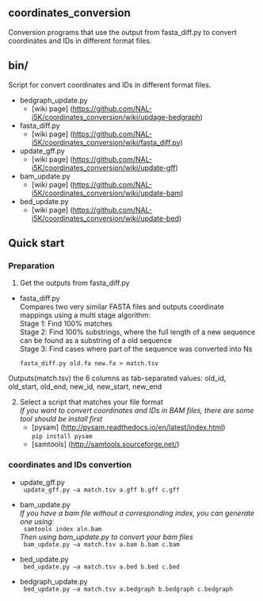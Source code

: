 ## coordinates_conversion
Conversion programs that use the output from fasta_diff.py to convert coordinates and IDs in different format files.

## bin/
Script for convert coordinates and IDs in different format files.
* bedgraph_update.py
     - [wiki page] (https://github.com/NAL-i5K/coordinates_conversion/wiki/updage-bedgraph)
* fasta_diff.py
    - [wiki page] (https://github.com/NAL-i5K/coordinates_conversion/wiki/fasta_diff.py)
* update_gff.py
    - [wiki page] (https://github.com/NAL-i5K/coordinates_conversion/wiki/update-gff)
* bam_update.py
    - [wiki page] (https://github.com/NAL-i5K/coordinates_conversion/wiki/update-bam)
* bed_update.py
    - [wiki page] (https://github.com/NAL-i5K/coordinates_conversion/wiki/update-bed)

## Quick start
### Preparation  
1. Get the outputs from fasta_diff.py    
  
* fasta_diff.py  
Compares two very similar FASTA files and outputs coordinate mappings using a multi stage algorithm:  
Stage 1: Find 100% matches  
Stage 2: Find 100% substrings, where the full length of a new sequence can be found as a substring of a old sequence  
Stage 3: Find cases where part of the sequence was converted into Ns  

    <code>fasta_diff.py old.fa new.fa > match.tsv</code>

Outputs(match.tsv) the 6 columns as tab-separated values: old_id, old_start, old_end, new_id, new_start, new_end  
  
2. Select a script that matches your file format  
*If you want to convert coordinates and IDs in BAM files, there are some tool should be install first*
    - [pysam] (http://pysam.readthedocs.io/en/latest/index.html)        
        <code>pip install pysam</code>
    - [samtools] (http://samtools.sourceforge.net/)
    
### coordinates and IDs convertion
* update_gff.py  
    <code> update_gff.py –a match.tsv a.gff b.gff c.gff </code>  

* bam_update.py  
    *If you have a bam file without a corresponding index, you can generate one using:*  
    <code> samtools index aln.bam </code>  
    *Then using bam_update.py to convert your bam files*    
    <code> bam_update.py –a match.tsv a.bam b.bam c.bam </code>  
    
* bed_update.py  
    <code> bed_update.py –a match.tsv a.bed b.bed c.bed </code>  

* bedgraph_update.py  
    <code> bed_update.py –a match.tsv a.bedgraph b.bedgraph c.bedgraph </code>  

